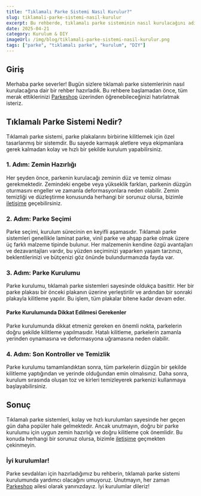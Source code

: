 ```yaml
---
title: "Tıklamalı Parke Sistemi Nasıl Kurulur?"
slug: tiklamali-parke-sistemi-nasil-kurulur
excerpt: Bu rehberde, tıklamalı parke sisteminin nasıl kurulacağını adım adım ele alıyoruz. 
date: 2025-04-21
category: Kurulum & DIY
imageUrl: /img/blog/tiklamali-parke-sistemi-nasil-kurulur.png
tags: ["parke", "tıklamalı parke", "kurulum", "DIY"]
---
```


<h2>Giriş</h2>
<p>Merhaba parke severler! Bugün sizlere tıklamalı parke sistemlerinin nasıl kurulacağına dair bir rehber hazırladık. Bu rehbere başlamadan önce, tüm merak ettiklerinizi <a href="https://parkeshop.com">Parkeshop</a> üzerinden öğrenebileceğinizi hatırlatmak isteriz. </p>

<h2>Tıklamalı Parke Sistemi Nedir?</h2>
<p>Tıklamalı parke sistemi, parke plakalarını birbirine kilitlemek için özel tasarlanmış bir sistemdir. Bu sayede karmaşık aletlere veya ekipmanlara gerek kalmadan kolay ve hızlı bir şekilde kurulum yapabilirsiniz. </p>

<h3>1. Adım: Zemin Hazırlığı</h3>
<p>Her şeyden önce, parkenin kurulacağı zeminin düz ve temiz olması gerekmektedir. Zemindeki engebe veya yükseklik farkları, parkenin düzgün oturmasını engeller ve zamanla deformasyonlara neden olabilir. Zemin temizliği ve düzleştirme konusunda herhangi bir sorunuz olursa, bizimle <a href="https://parkeshop.com/contact">iletişime</a> geçebilirsiniz. </p>

<h3>2. Adım: Parke Seçimi</h3>
<p>Parke seçimi, kurulum sürecinin en keyifli aşamasıdır. Tıklamalı parke sistemleri genellikle laminat parke, vinil parke ve ahşap parke olmak üzere üç farklı malzeme tipinde bulunur. Her malzemenin kendine özgü avantajları ve dezavantajları vardır, bu yüzden seçiminizi yaparken yaşam tarzınızı, beklentilerinizi ve bütçenizi göz önünde bulundurmanızda fayda var. </p>

<h3>3. Adım: Parke Kurulumu</h3>
<p>Parke kurulumu, tıklamalı parke sistemleri sayesinde oldukça basittir. Her bir parke plakası bir önceki plakanın üzerine yerleştirilir ve ardından bir sonraki plakayla kilitleme yapılır. Bu işlem, tüm plakalar bitene kadar devam eder. </p>

<h4>Parke Kurulumunda Dikkat Edilmesi Gerekenler</h4>
<p>Parke kurulumunda dikkat etmeniz gereken en önemli nokta, parkelerin doğru şekilde kilitleme yapılmasıdır. Hatalı kilitleme, parkelerin zamanla yerinden oynamasına ve deformasyona uğramasına neden olabilir. </p>

<h3>4. Adım: Son Kontroller ve Temizlik</h3>
<p>Parke kurulumu tamamlandıktan sonra, tüm parkelerin düzgün bir şekilde kilitleme yaptığından ve yerinde olduğundan emin olmalısınız. Daha sonra, kurulum sırasında oluşan toz ve kirleri temizleyerek parkenizi kullanmaya başlayabilirsiniz. </p>

<h2>Sonuç</h2>
<p>Tıklamalı parke sistemleri, kolay ve hızlı kurulumları sayesinde her geçen gün daha popüler hale gelmektedir. Ancak unutmayın, doğru bir parke kurulumu için uygun zemin hazırlığı ve doğru kilitleme çok önemlidir. Bu konuda herhangi bir sorunuz olursa, bizimle <a href="https://parkeshop.com/contact">iletişime</a> geçmekten çekinmeyin. </p>

<h3>İyi kurulumlar!</h3>
<p>Parke sevdalıları için hazırladığımız bu rehberin, tıklamalı parke sistemi kurulumunda yardımcı olacağını umuyoruz. Unutmayın, her zaman <a href="https://parkeshop.com">Parkeshop</a> ailesi olarak yanınızdayız. İyi kurulumlar dileriz!</p>